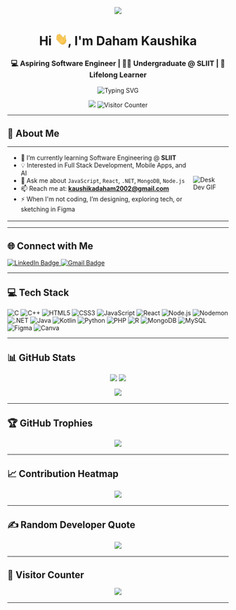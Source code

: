 <!-- HEADER GIF -->
<p align="center">
  <img src="https://readme-typing-svg.demolab.com?font=Fira+Code&duration=3000&pause=1000&color=FF00C8&background=00000000&center=true&vCenter=true&width=450&lines=Hi,+I'm+Daham+Kaushika;Welcome+to+my+Profile;I+❤️+Full+Stack+Development" />
</p>




<h1 align="center">Hi <img src="https://raw.githubusercontent.com/ABSphreak/ABSphreak/master/gifs/Hi.gif" width="30px">, I'm Daham Kaushika</h1>
<h3 align="center">💻 Aspiring Software Engineer | 👨‍🎓 Undergraduate @ SLIIT | 🌱 Lifelong Learner</h3>

<!-- Typing Animation -->
<p align="center">
  <img src="https://readme-typing-svg.herokuapp.com?font=Fira+Code&weight=500&size=22&pause=1000&color=00F7FF&center=true&vCenter=true&width=435&lines=Software+Engineering+Student+%40+SLIIT;Full+Stack+Developer+%F0%9F%92%BB;Love+building+real-world+solutions;Always+learning+something+new" alt="Typing SVG" />
</p>

<!-- Welcome and Visitor Counter -->
<p align="center">
  <img src="https://img.shields.io/badge/Welcome%20To%20My%20Profile-✨-green.svg?style=for-the-badge&logo=github" />
  <img src="https://komarev.com/ghpvc/?username=DKLakshman&label=👀%20Visitors&color=brightgreen&style=plastic" alt="Visitor Counter"/>
</p>

---

## 💫 About Me

<table align="center">
<tr>
<td>

- 🌱 I’m currently learning Software Engineering @ **SLIIT**  
- 💡 Interested in Full Stack Development, Mobile Apps, and AI  
- 💬 Ask me about `JavaScript`, `React`, `.NET`, `MongoDB`, `Node.js`  
- 📫 Reach me at: **kaushikadaham2002@gmail.com**  
- ⚡ When I'm not coding, I’m designing, exploring tech, or sketching in Figma  

</td>
<td>
  <img src="https://cdn.dribbble.com/users/730703/screenshots/6581243/avento.gif" width="300" alt="Desk Dev GIF" />
</td>
</tr>
</table>

---

## 🌐 Connect with Me

<p align="left">
  <a href="https://www.linkedin.com/in/daham-kaushika-2563632b9/" target="_blank">
    <img src="https://img.shields.io/badge/LinkedIn-%230077B5.svg?style=for-the-badge&logo=linkedin&logoColor=white" alt="LinkedIn Badge"/>
  </a>
  <a href="mailto:kaushikadaham2002@gmail.com" target="_blank">
    <img src="https://img.shields.io/badge/Gmail-D14836?style=for-the-badge&logo=gmail&logoColor=white" alt="Gmail Badge"/>
  </a>
</p>

---

## 💻 Tech Stack

![C](https://img.shields.io/badge/C-00599C?style=plastic&logo=c&logoColor=white)
![C++](https://img.shields.io/badge/C++-00599C?style=plastic&logo=c%2B%2B&logoColor=white)
![HTML5](https://img.shields.io/badge/HTML5-E34F26?style=plastic&logo=html5&logoColor=white)
![CSS3](https://img.shields.io/badge/CSS3-1572B6?style=plastic&logo=css3&logoColor=white)
![JavaScript](https://img.shields.io/badge/JavaScript-F7DF1E?style=plastic&logo=javascript&logoColor=black)
![React](https://img.shields.io/badge/React-20232A?style=plastic&logo=react&logoColor=61DAFB)
![Node.js](https://img.shields.io/badge/Node.js-339933?style=plastic&logo=nodedotjs&logoColor=white)
![Nodemon](https://img.shields.io/badge/Nodemon-76D04B?style=plastic&logo=nodemon&logoColor=white)
![.NET](https://img.shields.io/badge/.NET-512BD4?style=plastic&logo=dotnet&logoColor=white)
![Java](https://img.shields.io/badge/Java-ED8B00?style=plastic&logo=java&logoColor=white)
![Kotlin](https://img.shields.io/badge/Kotlin-7F52FF?style=plastic&logo=kotlin&logoColor=white)
![Python](https://img.shields.io/badge/Python-3670A0?style=plastic&logo=python&logoColor=ffdd54)
![PHP](https://img.shields.io/badge/PHP-777BB4?style=plastic&logo=php&logoColor=white)
![R](https://img.shields.io/badge/R-276DC3?style=plastic&logo=r&logoColor=white)
![MongoDB](https://img.shields.io/badge/MongoDB-4EA94B?style=plastic&logo=mongodb&logoColor=white)
![MySQL](https://img.shields.io/badge/MySQL-4479A1?style=plastic&logo=mysql&logoColor=white)
![Figma](https://img.shields.io/badge/Figma-F24E1E?style=plastic&logo=figma&logoColor=white)
![Canva](https://img.shields.io/badge/Canva-00C4CC?style=plastic&logo=canva&logoColor=white)

---

## 📊 GitHub Stats

<p align="center">
  <img width="48%" src="https://github-readme-stats.vercel.app/api?username=DKLakshman&show_icons=true&theme=tokyonight&include_all_commits=true&count_private=true&hide_border=false" />
  <img width="48%" src="https://github-readme-streak-stats.herokuapp.com/?user=DKLakshman&theme=tokyonight&hide_border=false" />
</p>

<p align="center">
  <img width="48%" src="https://github-readme-stats.vercel.app/api/top-langs/?username=DKLakshman&layout=compact&theme=tokyonight&hide_border=false" />
</p>

---

## 🏆 GitHub Trophies

<p align="center">
  <img src="https://github-profile-trophy.vercel.app/?username=DKLakshman&theme=tokyonight&no-frame=true&row=1&margin-w=15" />
</p>

---

## 📈 Contribution Heatmap

<p align="center">
  <img src="https://github-readme-activity-graph.vercel.app/graph?username=DKLakshman&theme=tokyo-night&area=true&hide_border=false" />
</p>

---

## ✍️ Random Developer Quote

<p align="center">
  <img src="https://quotes-github-readme.vercel.app/api?type=horizontal&theme=radical" />
</p>

---

## 🚀 Visitor Counter

<p align="center">
  <a href="https://visitcount.itsvg.in">
    <img src="https://visitcount.itsvg.in/api?id=DKLakshman&icon=5&color=6" />
  </a>
</p>

---

<!-- 🛠️ Generated by ChatGPT with ❤️ for Daham Kaushika -->
